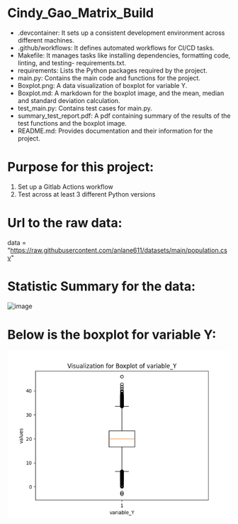 
# Cindy_Gao_Matrix_Build

- .devcontainer: It sets up a consistent development environment across different machines.
- .github/workflows: It defines automated workflows for CI/CD tasks.
- Makefile: It manages tasks like installing dependencies, formatting code, linting, and testing- requirements.txt.
- requirements: Lists the Python packages required by the project.
- main.py: Contains the main code and functions for the project.
- Boxplot.png: A data visualization of boxplot for variable Y.
- Boxplot.md: A markdown for the boxplot image, and the mean, median and standard deviation calculation.
- test_main.py: Contains test cases for main.py.
- summary_test_report.pdf: A pdf containing summary of the results of the test functions and the boxplot image.
- README.md: Provides documentation and their information for the project.


# Purpose for this project:
1. Set up a Gitlab Actions workflow
2. Test across at least 3 different Python versions


# Url to the raw data:
data = "https://raw.githubusercontent.com/anlane611/datasets/main/population.csv"


# Statistic Summary for the data:
<img width="478" alt="image" src="https://github.com/user-attachments/assets/58819caf-97d1-443c-86f6-a6360bca79c5">



# Below is the boxplot for variable Y:
![Boxplot for Variable Y](boxplot.png)






